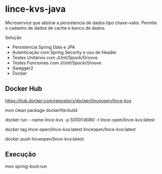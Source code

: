 # lince-kvs-java
Microservice que abstrai a persistencia de dados tipo chave-valor. 
Permite o cadastro de dados de cache e banco de dados.

Solução

* Persistencia Spring Data e JPA
* Autenticação com Spring Security e uso de Header
* Testes Unitários com JUnit/Spock/Groove
* Testes Funcionais com JUnit/Spock/Groove
* Swagger2
* Docker

## Docker Hub

https://hub.docker.com/repository/docker/linceopen/lince-kvs

mvn clean package dockerfile:build

docker run --name lince-kvs -p 50001:8080 -t lince-open/lince-kvs:latest

docker tag lince-open/lince-kvs:latest linceopen/lince-kvs:latest

docker push linceopen/lince-kvs:latest

## Execução
mvn spring-boot:run

